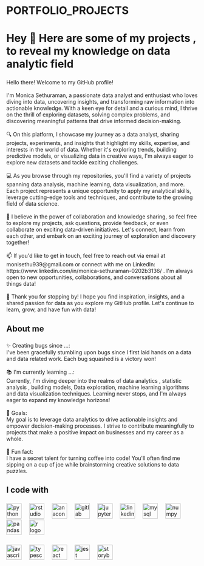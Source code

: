 # PORTFOLIO_PROJECTS

<h1 align="left">Hey 👋 Here are some of my projects , to reveal my knowledge on data analytic field </h1>

###

<p align="left">Hello there! Welcome to my GitHub profile!<br><br>I'm Monica Sethuraman, a passionate data analyst and enthusiast who loves diving into data, uncovering insights, and transforming raw information into actionable knowledge. With a keen eye for detail and a curious mind, I thrive on the thrill of exploring datasets, solving complex problems, and discovering meaningful patterns that drive informed decision-making.<br><br>🔍 On this platform, I showcase my journey as a data analyst, sharing projects, experiments, and insights that highlight my skills, expertise, and interests in the world of data. Whether it's exploring trends, building predictive models, or visualizing data in creative ways, I'm always eager to explore new datasets and tackle exciting challenges.<br><br>💻 As you browse through my repositories, you'll find a variety of projects spanning data analysis, machine learning, data visualization, and more. Each project represents a unique opportunity to apply my analytical skills, leverage cutting-edge tools and techniques, and contribute to the growing field of data science.<br><br>🚀 I believe in the power of collaboration and knowledge sharing, so feel free to explore my projects, ask questions, provide feedback, or even collaborate on exciting data-driven initiatives. Let's connect, learn from each other, and embark on an exciting journey of exploration and discovery together!<br><br>📫 If you'd like to get in touch, feel free to reach out via email at monisethu939@gmail.com or connect with me on LinkedIn: https://www.linkedin.com/in/monica-sethuraman-0202b3136/ . I'm always open to new opportunities, collaborations, and conversations about all things data!<br><br>🌟 Thank you for stopping by! I hope you find inspiration, insights, and a shared passion for data as you explore my GitHub profile. Let's continue to learn, grow, and have fun with data!</p>

###

<h2 align="left">About me</h2>

###

<p align="left">✨ Creating bugs since ...:<br>I've been gracefully stumbling upon bugs since I first laid hands on a data and data related work. Each bug squashed is a victory won!<br><br>📚 I'm currently learning ...:<br>Currently, I'm diving deeper into the realms of data analytics , statistic analysis , building models, Data exploration, machine learning algorithms and data visualization techniques. Learning never stops, and I'm always eager to expand my knowledge horizons!<br><br>🎯 Goals:<br>My goal is to leverage data analytics to drive actionable insights and empower decision-making processes. I strive to contribute meaningfully to projects that make a positive impact on businesses and my career as a whole.<br><br>🎲 Fun fact:<br>I have a secret talent for turning coffee into code! You'll often find me sipping on a cup of joe while brainstorming creative solutions to data puzzles.</p>

###

<h2 align="left">I code with</h2>

###

<div align="left">
  <img src="https://cdn.jsdelivr.net/gh/devicons/devicon/icons/python/python-original.svg" height="40" alt="python logo"  />
  <img width="12" />
  <img src="https://cdn.jsdelivr.net/gh/devicons/devicon/icons/rstudio/rstudio-original.svg" height="40" alt="rstudio logo"  />
  <img width="12" />
  <img src="https://cdn.jsdelivr.net/gh/devicons/devicon/icons/anaconda/anaconda-original.svg" height="40" alt="anaconda logo"  />
  <img width="12" />
  <img src="https://cdn.jsdelivr.net/gh/devicons/devicon/icons/gitlab/gitlab-original.svg" height="40" alt="gitlab logo"  />
  <img width="12" />
  <img src="https://cdn.jsdelivr.net/gh/devicons/devicon/icons/jupyter/jupyter-original.svg" height="40" alt="jupyter logo"  />
  <img width="12" />
  <img src="https://cdn.jsdelivr.net/gh/devicons/devicon/icons/linkedin/linkedin-original.svg" height="40" alt="linkedin logo"  />
  <img width="12" />
  <img src="https://cdn.jsdelivr.net/gh/devicons/devicon/icons/mysql/mysql-original.svg" height="40" alt="mysql logo"  />
  <img width="12" />
  <img src="https://cdn.jsdelivr.net/gh/devicons/devicon/icons/numpy/numpy-original.svg" height="40" alt="numpy logo"  />
  <img width="12" />
  <img src="https://cdn.jsdelivr.net/gh/devicons/devicon/icons/pandas/pandas-original.svg" height="40" alt="pandas logo"  />
  <img width="12" />
  <img src="https://cdn.jsdelivr.net/gh/devicons/devicon/icons/r/r-original.svg" height="40" alt="r logo"  />
</div>

###

<div align="left">
  <img src="https://cdn.jsdelivr.net/gh/devicons/devicon/icons/javascript/javascript-original.svg" height="40" alt="javascript logo"  />
  <img width="12" />
  <img src="https://cdn.jsdelivr.net/gh/devicons/devicon/icons/typescript/typescript-original.svg" height="40" alt="typescript logo"  />
  <img width="12" />
  <img src="https://cdn.jsdelivr.net/gh/devicons/devicon/icons/react/react-original.svg" height="40" alt="react logo"  />
  <img width="12" />
  <img src="https://cdn.jsdelivr.net/gh/devicons/devicon/icons/jest/jest-plain.svg" height="40" alt="jest logo"  />
  <img width="12" />
  <img src="https://cdn.jsdelivr.net/gh/devicons/devicon/icons/storybook/storybook-original.svg" height="40" alt="storybook logo"  />
</div>

###
